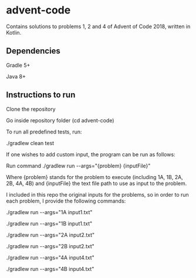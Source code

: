 # advent-code

Contains solutions to problems 1, 2 and 4 of Advent of Code 2018, written in Kotlin.

## Dependencies

Gradle 5+

Java 8+

## Instructions to run

Clone the repository

Go inside repository folder (cd advent-code)

To run all predefined tests, run:

./gradlew clean test

If one wishes to add custom input, the program can be run as follows:

Run command ./gradlew run --args="{problem} {inputFile}"

Where {problem} stands for the problem to execute (including 1A, 1B, 2A, 2B, 4A, 4B)
and {inputFile} the text file path to use as input to the problem.

I included in this repo the original inputs for the problems, so in order to run each problem,
I provide the following commands:

./gradlew run --args="1A input1.txt"
 
./gradlew run --args="1B input1.txt"

./gradlew run --args="2A input2.txt"

./gradlew run --args="2B input2.txt"

./gradlew run --args="4A input4.txt"

./gradlew run --args="4B input4.txt"

